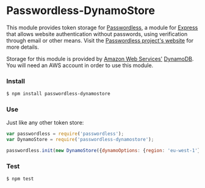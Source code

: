 # Passwordless-DynamoStore

This module provides token storage for
[Passwordless](https://www.npmjs.com/package/passwordless), a module for
[Express](https://www.npmjs.com/package/express) that allows website
authentication without passwords, using verification through email or other
means. Visit the [Passwordless project's website](https://passwordless.net) for
more details.

Storage for this module is provided by [Amazon Web
Services'](https://aws.amazon.com/)
[DynamoDB](https://aws.amazon.com/dynamodb/). You will need an AWS account in
order to use this module.

### Install
```bash
$ npm install passwordless-dynamostore
```

### Use
Just like any other token store:
```javascript
var passwordless = require('passwordless');
var DynamoStore = require('passwordless-dynamostore');

passwordless.init(new DynamoStore({dynamoOptions: {region: 'eu-west-1'}}));
```

### Test
```bash
$ npm test
```
